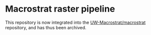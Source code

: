 # Macrostrat raster pipeline

This repository is now integrated into the [UW-Macrostrat/macrostrat](https://github.com/UW-Macrostrat/macrostrat) repository, and has thus been archived.
